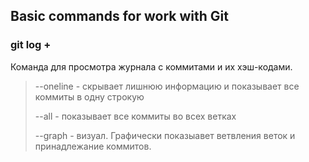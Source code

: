 ## Basic commands for work with Git

### git log +

Команда для просмотра журнала с коммитами и их хэш-кодами.

> --oneline - скрывает лишнюю информацию и показывает все коммиты в одну строкую
> 
> --all     - показывает все коммиты во всех ветках
> 
> --graph   - визуал. Графически показыавет ветвления веток и принадлежание коммитов.